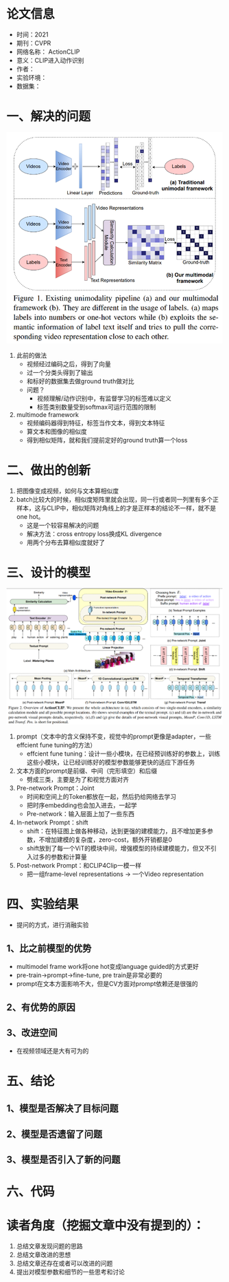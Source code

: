 # 论文信息
- 时间：2021
- 期刊：CVPR
- 网络名称： ActionCLIP
- 意义：CLIP进入动作识别
- 作者：
- 实验环境：
- 数据集：
# 一、解决的问题
![ActionCLIP model](../pictures/ActionCLIP/ActionCLIP%20model.png)
1. 此前的做法
    - 视频经过编码之后，得到了向量
    - 过一个分类头得到了输出
    - 和标好的数据集去做ground truth做对比
    - 问题？
        - 视频理解/动作识别中，有监督学习的标签难以定义
        - 标签类别数量受到softmax可运行范围的限制
2. multimode framework
    - 视频编码器得到特征，标签当作文本，得到文本特征
    - 算文本和图像的相似度
    - 得到相似矩阵，就和我们提前定好的ground truth算一个loss
# 二、做出的创新
1. 把图像变成视频，如何与文本算相似度
2. batch比较大的时候，相似度矩阵里就会出现，同一行或者同一列里有多个正样本，这与CLIP中，相似矩阵对角线上的才是正样本的结论不一样，就不是one hot。
    - 这是一个较容易解决的问题
    - 解决方法：cross entropy loss换成KL divergence
    - 用两个分布去算相似度就好了
# 三、设计的模型
![ActionCLIP to video](../pictures/ActionCLIP/ActionCLIP%20to%20video.png)
1. prompt（文本中的含义保持不变，视觉中的prompt更像是adapter，一些effcient fune tuning的方法）
    - effcient fune tuning：设计一些小模块，在已经预训练好的参数上，训练这些小模块，让已经训练好的模型参数能够更快的适应下游任务
2. 文本方面的prompt是前缀、中间（完形填空）和后缀
    - 劈成三类，主要是为了和视觉方面对齐
3. Pre-network Prompt：Joint
    - 时间和空间上的Token都放在一起，然后扔给网络去学习
    - 把时序embedding也会加入进去，一起学
    - Pre-network：输入层面上加了一些东西
4. In-network Prompt：shift
    - shift：在特征图上做各种移动，达到更强的建模能力，且不增加更多参数，不增加建模的复杂度，zero-cost，额外开销都是0
    - shift放到了每一个ViT的模块中间，增强模型的持续建模能力，但又不引入过多的参数和计算量
5. Post-network Prompt：和CLIP4Clip一模一样
    - 把一组frame-level representations -> 一个Video representation

# 四、实验结果
- 提问的方式，进行消融实验
## 1、比之前模型的优势
- multimodel frame work将one hot变成language guided的方式更好
- pre-train->prompt->fine-tune, pre train是非常必要的
- prompt在文本方面影响不大，但是CV方面对prompt依赖还是很强的
## 2、有优势的原因

## 3、改进空间
- 在视频领域还是大有可为的
# 五、结论

## 1、模型是否解决了目标问题

## 2、模型是否遗留了问题

## 3、模型是否引入了新的问题

# 六、代码

# 读者角度（挖掘文章中没有提到的）：
1. 总结文章发现问题的思路
2. 总结文章改进的思想
3. 总结文章还存在或者可以改进的问题
4. 提出对模型参数和细节的一些思考和讨论